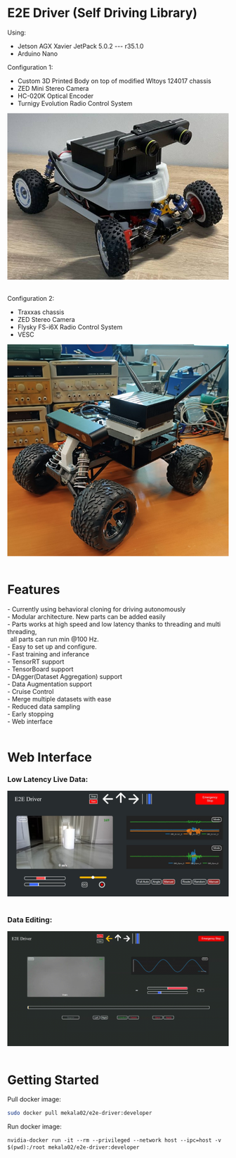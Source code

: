 # E2E Driver (Self Driving Library)

Using:
* Jetson AGX Xavier JetPack 5.0.2 --- r35.1.0</br>
* Arduino Nano</br>

Configuration 1:
* Custom 3D Printed Body on top of modified Wltoys 124017 chassis</br>
* ZED Mini Stereo Camera</br>
* HC-020K Optical Encoder</br>
* Turnigy Evolution Radio Control System</br>

<img src="https://github.com/Mekala02/e2e-driver/blob/main/docs/car_1.jpg" title="Web_Interface" alt="Web_Interface"/>&nbsp;

Configuration 2:
* Traxxas chassis</br>
* ZED Stereo Camera</br>
* Flysky FS-i6X Radio Control System</br>
* VESC</br>

<img src="https://github.com/Mekala02/e2e-driver/blob/main/docs/car_itu_1.jpg" title="Web_Interface" alt="Web_Interface"/>&nbsp;

<h1>Features</h1>
- Currently using behavioral cloning for driving autonomously</br>
- Modular architecture. New parts can be added easily<br/>
- Parts works at high speed and low latency thanks to threading and multi threading,<br/>
&ensp;all parts can run min @100 Hz.<br/>
- Easy to set up and configure.<br/>
- Fast training and inferance<br/>
- TensorRT support<br/>
- TensorBoard support<br/>
- DAgger(Dataset Aggregation) support<br/>
- Data Augmentation support<br/>
- Cruise Control<br/>
- Merge multiple datasets with ease<br/>
- Reduced data sampling<br/>
- Early stopping<br/>
- Web interface<br/>
<br/>
<h1>Web Interface</h1>
<h3>Low Latency Live Data:</h3>
<img src="https://github.com/Mekala02/e2e-driver/blob/main/docs/16.jpg" title="Web_Interface" alt="Web_Interface"/>&nbsp;

<h3>Data Editing:</h3>
<img src="https://github.com/Mekala02/e2e-driver/blob/main/docs/data_edit_web_interface.gif" title="Data_Edit_Web_Interface" alt="Data_Edit_Web_Interface"/>&nbsp;

<h1>Getting Started</h1>

Pull docker image:
```bash
sudo docker pull mekala02/e2e-driver:developer
```
Run docker image:
```
nvidia-docker run -it --rm --privileged --network host --ipc=host -v $(pwd):/root mekala02/e2e-driver:developer
```
